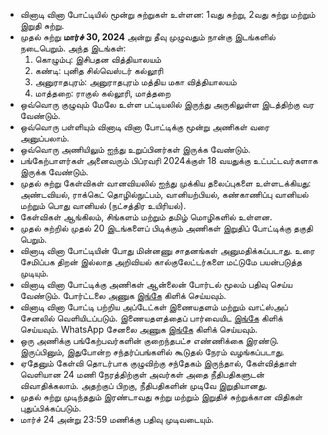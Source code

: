 - வினாடி வினா போட்டியில் மூன்று சுற்றுகள் உள்ளன: 1வது சுற்று, 2வது சுற்று மற்றும் இறுதி சுற்று.
- முதல் சுற்று **மார்ச் 30, 2024** அன்று தீவு முழுவதும் நான்கு இடங்களில் நடைபெறும். அந்த இடங்கள்:
  1.  கொழும்பு: இசிபதன வித்தியாலயம்
  2.  கண்டி: புனித சில்வெஸ்டர் கல்லூரி
  3.  அனுராதபுரம்: அனுராதபுரம் மத்திய மகா வித்தியாலயம்
  4.  மாத்தறை: ராகுல் கல்லூரி, மாத்தறை
- ஒவ்வொரு குழுவும் மேலே உள்ள பட்டியலில் இருந்து அருகிலுள்ள இடத்திற்கு வர வேண்டும்.
- ஒவ்வொரு பள்ளியும் வினாடி வினா போட்டிக்கு மூன்று அணிகள் வரை அனுப்பலாம்.
- ஒவ்வொரு அணியிலும் ஐந்து உறுப்பினர்கள் இருக்க வேண்டும்.
- பங்கேற்பாளர்கள் அனைவரும் பிப்ரவரி 2024க்குள் 18 வயதுக்கு உட்பட்டவர்களாக இருக்க வேண்டும்.
- முதல் சுற்று கேள்விகள் வானவியலில் ஐந்து முக்கிய தலைப்புகளை உள்ளடக்கியது: அண்டவியல், ராக்கெட் தொழில்நுட்பம், வானியற்பியல், கண்காணிப்பு வானியல் மற்றும் பொது வானியல் (நட்சத்திர உயிரியல்).
- கேள்விகள் ஆங்கிலம், சிங்களம் மற்றும் தமிழ் மொழிகளில் உள்ளன.
- முதல் சுற்றில் முதல் 20 இடங்களைப் பிடிக்கும் அணிகள் இறுதிப் போட்டிக்கு தகுதி பெறும்.
- வினாடி வினா போட்டியின் போது மின்னணு சாதனங்கள் அனுமதிக்கப்படாது. உரை சேமிப்பக திறன் இல்லாத அறிவியல் கால்குலேட்டர்களை மட்டுமே பயன்படுத்த முடியும்.
- வினாடி வினா போட்டிக்கு அணிகள் ஆன்லைன் போர்டல் மூலம் பதிவு செய்ய வேண்டும். போர்ட்டலை அணுக [இங்கே](https://sky24-icas.web.app) கிளிக் செய்யவும்.
- வினாடி வினா போட்டி பற்றிய அப்டேட்கள் இணையதளம் மற்றும் வாட்ஸ்அப் சேனலில் வெளியிடப்படும். இணையதளத்தைப் பார்வையிட [இங்கே](https://sky24-icas.web.app) கிளிக் செய்யவும். WhatsApp சேனலை அணுக [இங்கே](https://whatsapp.com/channel/0029VaNp7ThEquiYG2J5dX2l) கிளிக் செய்யவும்.
- ஒரு அணிக்கு பங்கேற்பவர்களின் குறைந்தபட்ச எண்ணிக்கை இரண்டு. இருப்பினும், இதுபோன்ற சந்தர்ப்பங்களில் கூடுதல் நேரம் வழங்கப்படாது.
- ஏதேனும் கேள்வி தொடர்பாக குழுவிற்கு சந்தேகம் இருந்தால், கேள்வித்தாள் வெளியான 24 மணி நேரத்திற்குள் அவர்கள் அதை நீதிபதிகளுடன் விவாதிக்கலாம். அதற்குப் பிறகு, நீதிபதிகளின் முடிவே இறுதியானது.
- முதல் சுற்று முடிந்ததும் இரண்டாவது சுற்று மற்றும் இறுதிச் சுற்றுக்கான விதிகள் புதுப்பிக்கப்படும்.
- மார்ச் 24 அன்று 23:59 மணிக்கு பதிவு முடிவடையும்.
